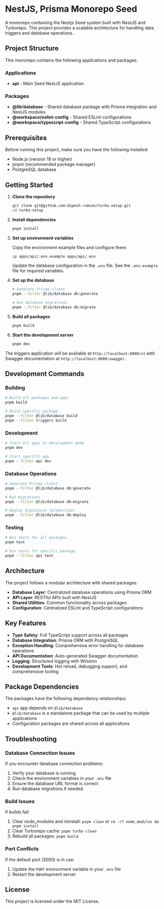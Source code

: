 # NestJS, Prisma Monorepo Seed

A monorepo containing the Nestjs Seed system built with NestJS and Turborepo. This project provides a scalable architecture for handling data triggers and database operations.

## Project Structure

This monorepo contains the following applications and packages:

### Applications

- **api** - Main Seed NestJS application

### Packages

- **@lib/database** - Shared database package with Prisma integration and NestJS modules
- **@workspace/eslint-config** - Shared ESLint configurations
- **@workspace/typescript-config** - Shared TypeScript configurations

## Prerequisites

Before running this project, make sure you have the following installed:

- Node.js (version 18 or higher)
- pnpm (recommended package manager)
- PostgreSQL database

## Getting Started

1. **Clone the repository**

   ```bash
   git clone git@github.com:dipesh-rumsan/turbo-setup.git
   cd turbo-setup
   ```

2. **Install dependencies**

   ```bash
   pnpm install
   ```

3. **Set up environment variables**

   Copy the environment example files and configure them:

   ```bash
   cp apps/api/.env.example apps/api/.env
   ```

   Update the database configuration in the `.env` file. See the `.env.example` file for required variables.

4. **Set up the database**

   ```bash
   # Generate Prisma client
   pnpm --filter @lib/database db:generate

   # Run database migrations
   pnpm --filter @lib/database db:migrate
   ```

5. **Build all packages**

   ```bash
   pnpm build
   ```

6. **Start the development server**
   ```bash
   pnpm dev
   ```

The triggers application will be available at `http://localhost:8000/v1` with Swagger documentation at `http://localhost:8000/swagger`.

## Development Commands

### Building

```bash
# Build all packages and apps
pnpm build

# Build specific package
pnpm --filter @lib/database build
pnpm --filter triggers build
```

### Development

```bash
# Start all apps in development mode
pnpm dev

# Start specific app
pnpm --filter api dev
```

### Database Operations

```bash
# Generate Prisma client
pnpm --filter @lib/database db:generate

# Run migrations
pnpm --filter @lib/database db:migrate

# Deploy migrations (production)
pnpm --filter @lib/database db:deploy
```

### Testing

```bash
# Run tests for all packages
pnpm test

# Run tests for specific package
pnpm --filter api test
```

## Architecture

The project follows a modular architecture with shared packages:

- **Database Layer**: Centralized database operations using Prisma ORM
- **API Layer**: RESTful APIs built with NestJS
- **Shared Utilities**: Common functionality across packages
- **Configuration**: Centralized ESLint and TypeScript configurations

## Key Features

- **Type Safety**: Full TypeScript support across all packages
- **Database Integration**: Prisma ORM with PostgreSQL
- **Exception Handling**: Comprehensive error handling for database operations
- **API Documentation**: Auto-generated Swagger documentation
- **Logging**: Structured logging with Winston
- **Development Tools**: Hot reload, debugging support, and comprehensive tooling

## Package Dependencies

The packages have the following dependency relationships:

- `api` app depends on `@lib/database`
- `@lib/database` is a standalone package that can be used by multiple applications
- Configuration packages are shared across all applications

## Troubleshooting

### Database Connection Issues

If you encounter database connection problems:

1. Verify your database is running
2. Check the environment variables in your `.env` file
3. Ensure the database URL format is correct
4. Run database migrations if needed

### Build Issues

If builds fail:

1. Clear node_modules and reinstall: `pnpm clean` or `rm -rf node_modules && pnpm install`
2. Clear Turborepo cache: `pnpm turbo clean`
3. Rebuild all packages: `pnpm build`

### Port Conflicts

If the default port (3000) is in use:

1. Update the `PORT` environment variable in your `.env` file
2. Restart the development server

## License

This project is licensed under the MIT License.
